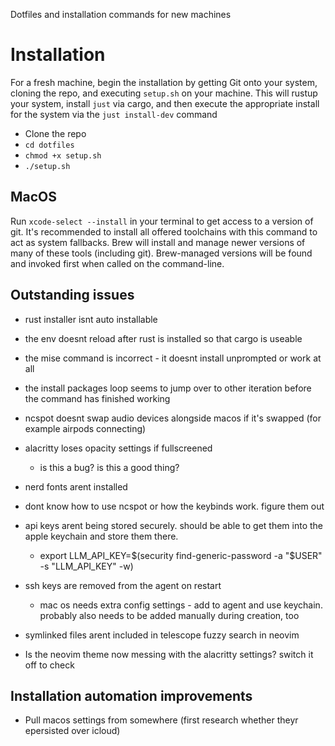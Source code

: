 Dotfiles and installation commands for new machines


# Installation

For a fresh machine, begin the installation by getting Git onto your system, cloning the repo, and
executing `setup.sh` on your machine. This will rustup your system, install `just` via cargo, and then execute the appropriate install for the system via the `just install-dev` command

- Clone the repo
- `cd dotfiles`
- `chmod +x setup.sh`
- `./setup.sh`

## MacOS

Run `xcode-select --install` in your terminal to get access to a version of git. It's recommended to install all offered toolchains with this command to act as system fallbacks. Brew will install and manage newer versions of many of these tools (including git). Brew-managed versions will be found and invoked first when called on the command-line.


## Outstanding issues

- rust installer isnt auto installable
- the env doesnt reload after rust is installed so that cargo is useable
- the mise command is incorrect - it doesnt install unprompted or work at all
- the install packages loop seems to jump over to other iteration before the command has finished working
- ncspot doesnt swap audio devices alongside macos if it's swapped (for example airpods connecting)
- alacritty loses opacity settings if fullscreened
    - is this a bug? is this a good thing?

- nerd fonts arent installed 

- dont know how to use ncspot or how the keybinds work. figure them out

- api keys arent being stored securely. should be able to get them into the apple keychain and store them there.
    - export LLM_API_KEY=$(security find-generic-password -a "$USER" -s "LLM_API_KEY" -w)

    
- ssh keys are removed from the agent on restart
    - mac os needs extra config settings - add to agent and use keychain. probably also needs to be added manually during creation, too

- symlinked files arent included in telescope fuzzy search in neovim

- Is the neovim theme now messing with the alacritty settings? switch it off
to check

## Installation automation improvements

- Pull macos settings from somewhere (first research whether theyr epersisted over icloud)
